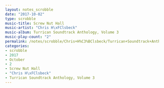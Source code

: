 ```yaml
---
layout: notes_scrobble
date: "2017-10-02"
type: scrobble
music-title: Screw Nut Hall
music-artist: "Chris H\xFClsbeck"
music-album: Turrican Soundtrack Anthology, Volume 3
music-play-count: "2"
permalink: /notes/scrobble/Chris+H%C3%BClsbeck/Turrican+Soundtrack+Anthology%2C+Volume+3/b29d2eceb8b2774d09811cf637b0d0f89f7580d3.html
categories:
- scrobble
- 2017
- October
- 2
- Screw Nut Hall
- "Chris H\xFClsbeck"
- Turrican Soundtrack Anthology, Volume 3
---
```

